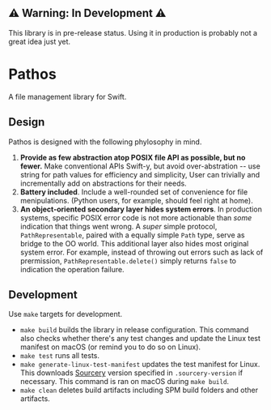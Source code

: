 ## ⚠️ Warning: In Development ⚠️

This library is in pre-release status. Using it in production is probably not
a great idea just yet.

# Pathos

A file management library for Swift.

## Design

Pathos is designed with the following phylosophy in mind.

1. **Provide as few abstraction atop POSIX file API as possible, but no fewer.**
   Make conventional APIs Swift-y, but avoid over-abstration -- use string for
   path values for efficiency and simplicity, User can trivially and
   incrementally add on abstractions for their needs.
2. **Battery included**. Include a well-rounded set of convenience for file
   menipulations. (Python users, for example, should feel right at home).
3. **An object-oriented secondary layer hides system errors**. In production
   systems, specific POSIX error code is not more actionable than _some_
   indication that things went wrong. A _super_ simple protocol,
   `PathRepresentable`, paired with a equally simple `Path` type, serve as
   bridge to the OO world. This additional layer also hides most original system
   error. For example, instead of throwing out errors such as lack of
   prermission, `PathRepresentable.delete()` simply returns `false` to
   indication the operation failure.

## Development

Use `make` targets for development.

- `make build` builds the library in release configuration. This command also
    checks whether there's any test changes and update the Linux test manifest
    on macOS (or remind you to do so on Linux).
- `make test` runs all tests.
- `make generate-linux-test-manifest` updates the test manifest for Linux. This
    downloads [Sourcery](https://github.com/krzysztofzablocki/Sourcery) version
    specified in `.sourcery-version` if necessary. This command is ran on macOS
    during `make build`.
- `make clean` deletes build artifacts including SPM build folders and other
    artifacts.

